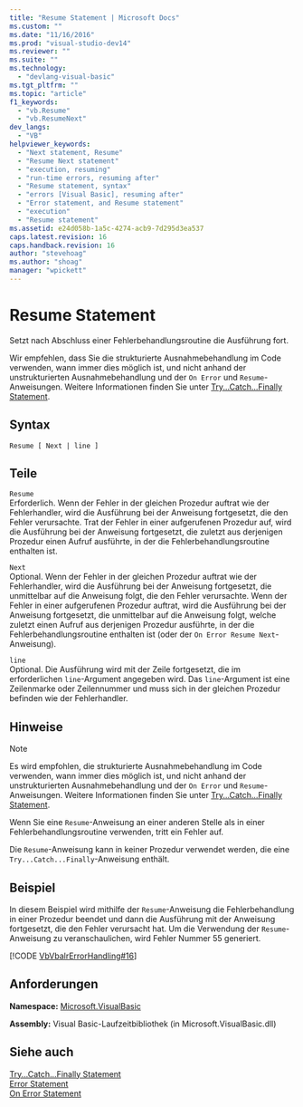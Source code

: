```yaml
---
title: "Resume Statement | Microsoft Docs"
ms.custom: ""
ms.date: "11/16/2016"
ms.prod: "visual-studio-dev14"
ms.reviewer: ""
ms.suite: ""
ms.technology: 
  - "devlang-visual-basic"
ms.tgt_pltfrm: ""
ms.topic: "article"
f1_keywords: 
  - "vb.Resume"
  - "vb.ResumeNext"
dev_langs: 
  - "VB"
helpviewer_keywords: 
  - "Next statement, Resume"
  - "Resume Next statement"
  - "execution, resuming"
  - "run-time errors, resuming after"
  - "Resume statement, syntax"
  - "errors [Visual Basic], resuming after"
  - "Error statement, and Resume statement"
  - "execution"
  - "Resume statement"
ms.assetid: e24d058b-1a5c-4274-acb9-7d295d3ea537
caps.latest.revision: 16
caps.handback.revision: 16
author: "stevehoag"
ms.author: "shoag"
manager: "wpickett"
---
```

# Resume Statement
Setzt nach Abschluss einer Fehlerbehandlungsroutine die Ausführung fort.  
  
 Wir empfehlen, dass Sie die strukturierte Ausnahmebehandlung im Code verwenden, wann immer dies möglich ist, und nicht anhand der unstrukturierten Ausnahmebehandlung und der `On Error` und `Resume`\-Anweisungen.  Weitere Informationen finden Sie unter [Try...Catch...Finally Statement](../../../visual-basic/language-reference/statements/try-catch-finally-statement.md).  
  
## Syntax  
  
```  
Resume [ Next | line ]  
```  
  
## Teile  
 `Resume`  
 Erforderlich.  Wenn der Fehler in der gleichen Prozedur auftrat wie der Fehlerhandler, wird die Ausführung bei der Anweisung fortgesetzt, die den Fehler verursachte.  Trat der Fehler in einer aufgerufenen Prozedur auf, wird die Ausführung bei der Anweisung fortgesetzt, die zuletzt aus derjenigen Prozedur einen Aufruf ausführte, in der die Fehlerbehandlungsroutine enthalten ist.  
  
 `Next`  
 Optional.  Wenn der Fehler in der gleichen Prozedur auftrat wie der Fehlerhandler, wird die Ausführung bei der Anweisung fortgesetzt, die unmittelbar auf die Anweisung folgt, die den Fehler verursachte.  Wenn der Fehler in einer aufgerufenen Prozedur auftrat, wird die Ausführung bei der Anweisung fortgesetzt, die unmittelbar auf die Anweisung folgt, welche zuletzt einen Aufruf aus derjenigen Prozedur ausführte, in der die Fehlerbehandlungsroutine enthalten ist \(oder der `On Error Resume Next`\-Anweisung\).  
  
 `line`  
 Optional.  Die Ausführung wird mit der Zeile fortgesetzt, die im erforderlichen `line`\-Argument angegeben wird.  Das `line`\-Argument ist eine Zeilenmarke oder Zeilennummer und muss sich in der gleichen Prozedur befinden wie der Fehlerhandler.  
  
## Hinweise  
  
> [!NOTE]
>  Es wird empfohlen, die strukturierte Ausnahmebehandlung im Code verwenden, wann immer dies möglich ist, und nicht anhand der unstrukturierten Ausnahmebehandlung und der `On Error` und `Resume`\-Anweisungen.  Weitere Informationen finden Sie unter [Try...Catch...Finally Statement](../../../visual-basic/language-reference/statements/try-catch-finally-statement.md).  
  
 Wenn Sie eine `Resume`\-Anweisung an einer anderen Stelle als in einer Fehlerbehandlungsroutine verwenden, tritt ein Fehler auf.  
  
 Die `Resume`\-Anweisung kann in keiner Prozedur verwendet werden, die eine `Try...Catch...Finally`\-Anweisung enthält.  
  
## Beispiel  
 In diesem Beispiel wird mithilfe der `Resume`\-Anweisung die Fehlerbehandlung in einer Prozedur beendet und dann die Ausführung mit der Anweisung fortgesetzt, die den Fehler verursacht hat.  Um die Verwendung der `Resume`\-Anweisung zu veranschaulichen, wird Fehler Nummer 55 generiert.  
  
 [!CODE [VbVbalrErrorHandling#16](../CodeSnippet/VS_Snippets_VBCSharp/VbVbalrErrorHandling#16)]  
  
## Anforderungen  
 **Namespace:** [Microsoft.VisualBasic](../../../visual-basic/language-reference/runtime-library-members.md)  
  
 **Assembly:** Visual Basic\-Laufzeitbibliothek \(in Microsoft.VisualBasic.dll\)  
  
## Siehe auch  
 [Try...Catch...Finally Statement](../../../visual-basic/language-reference/statements/try-catch-finally-statement.md)   
 [Error Statement](../../../visual-basic/language-reference/statements/error-statement.md)   
 [On Error Statement](../../../visual-basic/language-reference/statements/on-error-statement.md)